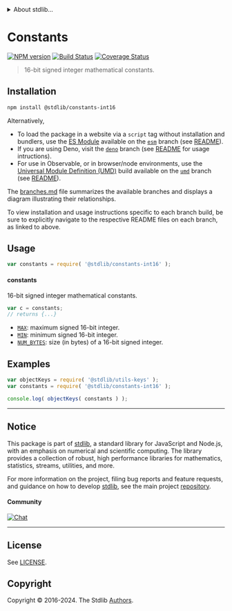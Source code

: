 <!--

@license Apache-2.0

Copyright (c) 2021 The Stdlib Authors.

Licensed under the Apache License, Version 2.0 (the "License");
you may not use this file except in compliance with the License.
You may obtain a copy of the License at

   http://www.apache.org/licenses/LICENSE-2.0

Unless required by applicable law or agreed to in writing, software
distributed under the License is distributed on an "AS IS" BASIS,
WITHOUT WARRANTIES OR CONDITIONS OF ANY KIND, either express or implied.
See the License for the specific language governing permissions and
limitations under the License.

-->


<details>
  <summary>
    About stdlib...
  </summary>
  <p>We believe in a future in which the web is a preferred environment for numerical computation. To help realize this future, we've built stdlib. stdlib is a standard library, with an emphasis on numerical and scientific computation, written in JavaScript (and C) for execution in browsers and in Node.js.</p>
  <p>The library is fully decomposable, being architected in such a way that you can swap out and mix and match APIs and functionality to cater to your exact preferences and use cases.</p>
  <p>When you use stdlib, you can be absolutely certain that you are using the most thorough, rigorous, well-written, studied, documented, tested, measured, and high-quality code out there.</p>
  <p>To join us in bringing numerical computing to the web, get started by checking us out on <a href="https://github.com/stdlib-js/stdlib">GitHub</a>, and please consider <a href="https://opencollective.com/stdlib">financially supporting stdlib</a>. We greatly appreciate your continued support!</p>
</details>

# Constants

[![NPM version][npm-image]][npm-url] [![Build Status][test-image]][test-url] [![Coverage Status][coverage-image]][coverage-url] <!-- [![dependencies][dependencies-image]][dependencies-url] -->

> 16-bit signed integer mathematical constants.

<section class="installation">

## Installation

```bash
npm install @stdlib/constants-int16
```

Alternatively,

-   To load the package in a website via a `script` tag without installation and bundlers, use the [ES Module][es-module] available on the [`esm`][esm-url] branch (see [README][esm-readme]).
-   If you are using Deno, visit the [`deno`][deno-url] branch (see [README][deno-readme] for usage intructions).
-   For use in Observable, or in browser/node environments, use the [Universal Module Definition (UMD)][umd] build available on the [`umd`][umd-url] branch (see [README][umd-readme]).

The [branches.md][branches-url] file summarizes the available branches and displays a diagram illustrating their relationships.

To view installation and usage instructions specific to each branch build, be sure to explicitly navigate to the respective README files on each branch, as linked to above.

</section>

<section class="usage">

## Usage

```javascript
var constants = require( '@stdlib/constants-int16' );
```

#### constants

16-bit signed integer mathematical constants.

```javascript
var c = constants;
// returns {...}
```

<!-- <toc pattern="*" > -->

<div class="namespace-toc">

-   <span class="signature">[`MAX`][@stdlib/constants/int16/max]</span><span class="delimiter">: </span><span class="description">maximum signed 16-bit integer.</span>
-   <span class="signature">[`MIN`][@stdlib/constants/int16/min]</span><span class="delimiter">: </span><span class="description">minimum signed 16-bit integer.</span>
-   <span class="signature">[`NUM_BYTES`][@stdlib/constants/int16/num-bytes]</span><span class="delimiter">: </span><span class="description">size (in bytes) of a 16-bit signed integer.</span>

</div>

<!-- </toc> -->

</section>

<!-- /.usage -->

<section class="examples">

## Examples

<!-- TODO: better examples -->

<!-- eslint no-undef: "error" -->

```javascript
var objectKeys = require( '@stdlib/utils-keys' );
var constants = require( '@stdlib/constants-int16' );

console.log( objectKeys( constants ) );
```

</section>

<!-- /.examples -->

<!-- Section for related `stdlib` packages. Do not manually edit this section, as it is automatically populated. -->

<section class="related">

</section>

<!-- /.related -->

<!-- Section for all links. Make sure to keep an empty line after the `section` element and another before the `/section` close. -->


<section class="main-repo" >

* * *

## Notice

This package is part of [stdlib][stdlib], a standard library for JavaScript and Node.js, with an emphasis on numerical and scientific computing. The library provides a collection of robust, high performance libraries for mathematics, statistics, streams, utilities, and more.

For more information on the project, filing bug reports and feature requests, and guidance on how to develop [stdlib][stdlib], see the main project [repository][stdlib].

#### Community

[![Chat][chat-image]][chat-url]

---

## License

See [LICENSE][stdlib-license].


## Copyright

Copyright &copy; 2016-2024. The Stdlib [Authors][stdlib-authors].

</section>

<!-- /.stdlib -->

<!-- Section for all links. Make sure to keep an empty line after the `section` element and another before the `/section` close. -->

<section class="links">

[npm-image]: http://img.shields.io/npm/v/@stdlib/constants-int16.svg
[npm-url]: https://npmjs.org/package/@stdlib/constants-int16

[test-image]: https://github.com/stdlib-js/constants-int16/actions/workflows/test.yml/badge.svg?branch=v0.2.1
[test-url]: https://github.com/stdlib-js/constants-int16/actions/workflows/test.yml?query=branch:v0.2.1

[coverage-image]: https://img.shields.io/codecov/c/github/stdlib-js/constants-int16/main.svg
[coverage-url]: https://codecov.io/github/stdlib-js/constants-int16?branch=main

<!--

[dependencies-image]: https://img.shields.io/david/stdlib-js/constants-int16.svg
[dependencies-url]: https://david-dm.org/stdlib-js/constants-int16/main

-->

[chat-image]: https://img.shields.io/gitter/room/stdlib-js/stdlib.svg
[chat-url]: https://app.gitter.im/#/room/#stdlib-js_stdlib:gitter.im

[stdlib]: https://github.com/stdlib-js/stdlib

[stdlib-authors]: https://github.com/stdlib-js/stdlib/graphs/contributors

[umd]: https://github.com/umdjs/umd
[es-module]: https://developer.mozilla.org/en-US/docs/Web/JavaScript/Guide/Modules

[deno-url]: https://github.com/stdlib-js/constants-int16/tree/deno
[deno-readme]: https://github.com/stdlib-js/constants-int16/blob/deno/README.md
[umd-url]: https://github.com/stdlib-js/constants-int16/tree/umd
[umd-readme]: https://github.com/stdlib-js/constants-int16/blob/umd/README.md
[esm-url]: https://github.com/stdlib-js/constants-int16/tree/esm
[esm-readme]: https://github.com/stdlib-js/constants-int16/blob/esm/README.md
[branches-url]: https://github.com/stdlib-js/constants-int16/blob/main/branches.md

[stdlib-license]: https://raw.githubusercontent.com/stdlib-js/constants-int16/main/LICENSE

<!-- <toc-links> -->

[@stdlib/constants/int16/max]: https://github.com/stdlib-js/constants-int16-max

[@stdlib/constants/int16/min]: https://github.com/stdlib-js/constants-int16-min

[@stdlib/constants/int16/num-bytes]: https://github.com/stdlib-js/constants-int16-num-bytes

<!-- </toc-links> -->

</section>

<!-- /.links -->
